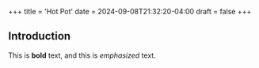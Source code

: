 +++
title = 'Hot Pot'
date = 2024-09-08T21:32:20-04:00
draft = false
+++
## Introduction

This is **bold** text, and this is *emphasized* text.
